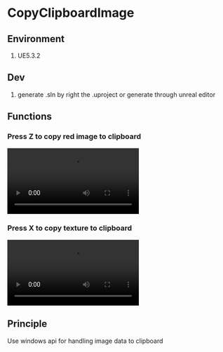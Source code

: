 # CopyClipboardImage

## Environment
1. UE5.3.2

## Dev
1. generate .sln by right the .uproject or generate through unreal editor

## Functions 
### Press Z to copy red image to clipboard
[<video src='https://youtu.be/3FEePfON-Ko'></video>](https://www.youtube.com/watch?v=3FEePfON-Ko)

### Press X to copy texture to clipboard
[<video src='https://youtu.be/02HJQW1Au3w'></video>](https://studio.youtube.com/video/02HJQW1Au3w/edit)

## Principle
Use windows api for handling image data to clipboard 
